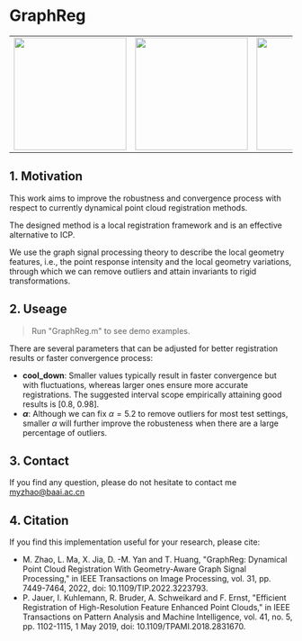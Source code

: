 # GraphReg
<table>
    <tr>
        <td ><center><img src="https://github.com/zikai1/GraphReg/blob/main/GraphReg/input_clean.png" width = "200" height = "200"> </center></td>
        <td ><center><img src="https://github.com/zikai1/GraphReg/blob/main/GraphReg/result_clean.png" width = "200" height = "200"> </center></td>
        <td ><center><img src="https://github.com/zikai1/GraphReg/blob/main/GraphReg/input.png" width = "200" height = "200"> </center></td>
        <td ><center><img src="https://github.com/zikai1/GraphReg/blob/main/GraphReg/result.png" width = "200" height = "200"> </center></td>
    </tr>
</table>

## 1. Motivation
This work aims to improve the robustness and convergence process with respect to currently dynamical point cloud registration methods. 

The designed method is a local registration framework and is an effective alternative to ICP.

We use the graph signal processing theory to describe the local geometry features, i.e., the point response intensity and the local geometry variations, through which we can remove outliers and attain invariants to rigid transformations.

## 2. Useage

> Run "GraphReg.m" to see demo examples.

There are several parameters that can be adjusted for better registration results or faster convergence process:
+ **cool_down**: Smaller values typically result in faster convergence but with fluctuations, whereas larger ones ensure more accurate registrations. The suggested interval scope empirically attaining good results is [0.8, 0.98]. 
+ **$\alpha$**: Although we can fix $\alpha=5.2$ to remove outliers for most test settings, smaller $\alpha$ will further improve the robusteness when there are a large percentage of outliers. 

## 3. Contact
If you find any question, please do not hesitate to contact me 
myzhao@baai.ac.cn

## 4. Citation
If you find this implementation useful for your research, please cite:
+ M. Zhao, L. Ma, X. Jia, D. -M. Yan and T. Huang, "GraphReg: Dynamical Point Cloud Registration With Geometry-Aware Graph Signal Processing," in IEEE Transactions on Image Processing, vol. 31, pp. 7449-7464, 2022, doi: 10.1109/TIP.2022.3223793.
+ P. Jauer, I. Kuhlemann, R. Bruder, A. Schweikard and F. Ernst, "Efficient Registration of High-Resolution Feature Enhanced Point Clouds," in IEEE Transactions on Pattern Analysis and Machine Intelligence, vol. 41, no. 5, pp. 1102-1115, 1 May 2019, doi: 10.1109/TPAMI.2018.2831670.
